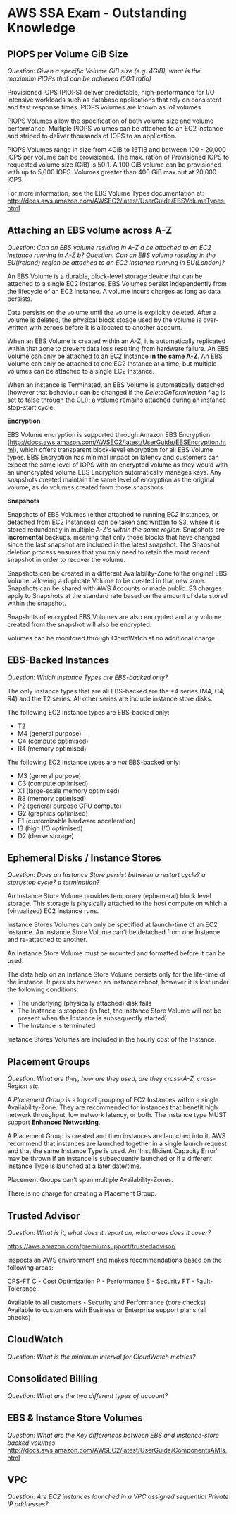 

# AWS SSA Exam - Outstanding Knowledge

## PIOPS per Volume GiB Size
*Question: Given a specific Volume GiB size (e.g. 4GiB), what is the maximum PIOPs that can be achieved (50:1 ratio)*

Provisioned IOPS (PIOPS) deliver predictable, high-performance for I/O intensive workloads such as database applications that rely on consistent and fast response times. PIOPS volumes are known as _io1_ volumes

PIOPS Volumes allow the specification of both volume size and volume performance. Multiple PIOPS volumes can be attached to an EC2 instance and striped to deliver thousands of IOPS to an application.

PIOPS Volumes range in size from 4GiB to 16TiB and between 100 - 20,000 IOPS per volume can be provisioned. The max. ration of Provisioned IOPS to requested volume size (GiB) is 50:1. A 100 GiB volume can be provisioned with up to 5,000 IOPS. Volumes greater than 400 GiB max out at 20,000 IOPS.

For more information, see the EBS Volume Types documentation at: http://docs.aws.amazon.com/AWSEC2/latest/UserGuide/EBSVolumeTypes.html

## Attaching an EBS volume across A-Z
*Question: Can an EBS volume residing in A-Z a be attached to an EC2 instance running in A-Z b?*
*Question: Can an EBS volume residing in the EU(Ireland) region be attached to an EC2 instance running in EU(London)?*

An EBS Volume is a durable, block-level storage device that can be attached to a single EC2 Instance. EBS Volumes persist independently from the lifecycle of an EC2 Instance. A volume incurs charges as long as data persists. 

Data persists on the volume until the volume is explicitly deleted. After a volume is deleted, the physical block stoage used by the volume is over-written with zeroes before it is allocated to another account.

When an EBS Volume is created within an A-Z, it is automatically replicated within that zone to prevent data loss resulting from hardware failure. An EBS Volume can only be attached to an EC2 Instance __in the same A-Z__. An EBS Volume can only be attached to one EC2 Instance at a time, but multiple volumes can be attached to a single EC2 Instance.

When an instance is Terminated, an EBS Volume is automatically detached (however that behaviour can be changed if the _DeleteOnTermination_ flag is set to false through the CLI); a volume remains attached during an instance stop-start cycle.

__Encryption__

EBS Volume encryption is supported through Amazon EBS Encryption (http://docs.aws.amazon.com/AWSEC2/latest/UserGuide/EBSEncryption.html), which offers transparent block-level encryption for all EBS Volume types. EBS Encryption has minimal impact on latency and customers can expect the same level of IOPS with an encrypted volume as they would with an unencrypted volume.EBS Encryption automatically manages keys. Any snapshots created maintain the same level of encryption as the original volume, as do volumes created from those snapshots.

__Snapshots__

Snapshots of EBS Volumes (either attached to running EC2 Instances, or detached from EC2 Instances) can be taken and written to S3, where it is stored redundantly in multiple A-Z's _within the same region_. Snapshots are __incremental__ backups, meaning that only those blocks that have changed since the last snapshot are included in the latest snapshot. The Snapshot deletion process ensures that you only need to retain the most recent snapshot in order to recover the volume.

Snapshots can be created in a different Availability-Zone to the original EBS Volume, allowing a duplicate Volume to be created in that new zone. Snapshots can be shared with AWS Accounts or made public. S3 charges apply to Snapshots at the standard rate based on the amount of data stored within the snapshot.

Snapshots of encrypted EBS Volumes are also encrypted and any volume created from the snapshot will also be encrypted.

Volumes can be monitored through CloudWatch at no additional charge.

## EBS-Backed Instances
*Question: Which Instance Types are EBS-backed only?*

The only instance types that are all EBS-backed are the *4 series (M4, C4, R4) and the T2 series. All other series are include instance store disks.

The following EC2 Instance types are EBS-backed only:
- T2
- M4 (general purpose)
- C4 (compute optimised)
- R4 (memory optimised)

The following EC2 Instance types are _not_ EBS-backed only:
- M3 (general purpose)
- C3 (compute optimised)
- X1 (large-scale memory optimised)
- R3 (memory optimised)
- P2 (general purpose GPU compute)
- G2 (graphics optimised)
- F1 (customizable hardware acceleration)
- I3 (high I/O optimised)
- D2 (dense storage)

## Ephemeral Disks / Instance Stores
*Question: Does an Instance Store persist between a restart cycle? a start/stop cycle? a termination?*

An Instance Store Volume provides temporary (ephemeral) block level storage. This storage is physically attached to the host compute on which a (virtualized) EC2 Instance runs.

Instance Stores Volumes can only be specified at launch-time of an EC2 Instance. An Instance Store Volume can't be detached from one Instance and re-attached to another.

An Instance Store Volume must be mounted and formatted before it can be used.

The data help on an Instance Store Volume persists only for the life-time of the instance. It persists between an instance reboot, however it is lost under the following conditions:

- The underlying (physically attached) disk fails
- The Instance is stopped (in fact, the Instance Store Volume will not be present when the Instance is subsequently started)
- The Instance is terminated

Instance Stores Volumes are included in the hourly cost of the Instance.

## Placement Groups
*Question: What are they, how are they used, are they cross-A-Z, cross-Region etc.*

A _Placement Group_ is a logical grouping of EC2 Instances within a single Availability-Zone. They are recommended for instances that benefit high network throughput, low network latency, or both. The instance type MUST support __Enhanced Networking__.

A Placement Group is created and then instances are launched into it. AWS recommend that instances are launched together in a single launch request and that the same Instance Type is used. An 'Insufficient Capacity Error' may be thrown if an instance is subsequently launched or if a different Instance Type is launched at a later date/time.

Placement Groups can't span multiple Availability-Zones.

There is no charge for creating a Placement Group.

## Trusted Advisor
*Question: What is it, what does it report on, what areas does it cover?*

https://aws.amazon.com/premiumsupport/trustedadvisor/

Inspects an AWS environment and makes recommendations based on the following areas:

CPS-FT
C - Cost Optimization
P - Performance
S - Security
FT - Fault-Tolerance

Available to all customers - Security and Performance (core checks)
Available to customers with Business or Enterprise support plans (all checks)

## CloudWatch
*Question: What is the minimum interval for CloudWatch metrics?*

## Consolidated Billing
*Question: What are the two different types of account?*

## EBS & Instance Store Volumes
*Question: What are the Key differences between EBS and instance-store backed volumes*
http://docs.aws.amazon.com/AWSEC2/latest/UserGuide/ComponentsAMIs.html

## VPC
*Question: Are EC2 instances launched in a VPC assigned sequential Private IP addresses?*
